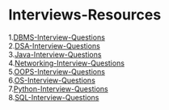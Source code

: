 # Interviews-Resources

1.[DBMS-Interview-Questions](https://github.com/avinash201199/Interviews-Resources/tree/main/DBMS-Interview-Questions)<br>
2.[DSA-Interview-Questions](https://github.com/avinash201199/Interviews-Resources/tree/main/DSA-Interview-Questions)<br>
3.[Java-Interview-Questions](https://github.com/avinash201199/Interviews-Resources/tree/main/Java-Interview-Questions)<br>
4.[Networking-Interview-Questions](https://github.com/avinash201199/Interviews-Resources/tree/main/Networking-Interview-Questions)<br>
5.[OOPS-Interview-Questions](https://github.com/avinash201199/Interviews-Resources/tree/main/OOPS-Interview-Questions)<br>
6.[OS-Interview-Questions](https://github.com/avinash201199/Interviews-Resources/tree/main/OS-Interview-Questions)<br>
7.[Python-Interview-Questions](https://github.com/avinash201199/Interviews-Resources/tree/main/Python-Interview-Questions)<br>
8.[SQL-Interview-Questions](https://github.com/avinash201199/Interviews-Resources/tree/main/SQL-Interview-Questions)<br>

